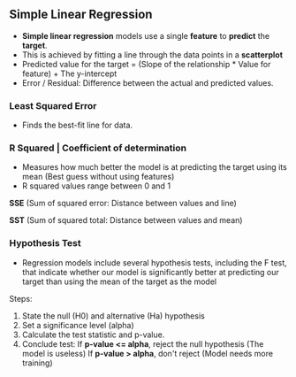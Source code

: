## **Simple Linear Regression**

- **Simple linear regression** models use a single **feature** to **predict** the **target**.
- This is achieved by fitting a line through the data points in a **scatterplot**
- Predicted value for the target = (Slope of the relationship * Value for feature) + The y-intercept 
- Error / Residual: Difference between the actual and predicted values.

### **Least Squared Error**
- Finds the best-fit line for data.

### **R Squared | Coefficient of determination**
- Measures how much better the model is at predicting the target using its mean (Best guess without using features)
- R squared values range between 0 and 1

**SSE** (Sum of squared error: Distance between values and line)

**SST** (Sum of squared total: Distance between values and mean)

### **Hypothesis Test**
- Regression models include several hypothesis tests, including the F test, that indicate whether our model is significantly better at predicting our target than using the mean of the target as the model

Steps:
1. State the null (H0) and alternative (Ha) hypothesis
2. Set a significance level (alpha)
3. Calculate the test statistic and p-value.
4. Conclude test:
  If **p-value <= alpha**, reject the null hypothesis (The model is useless)
  If **p-value > alpha**, don't reject (Model needs more training)

    
